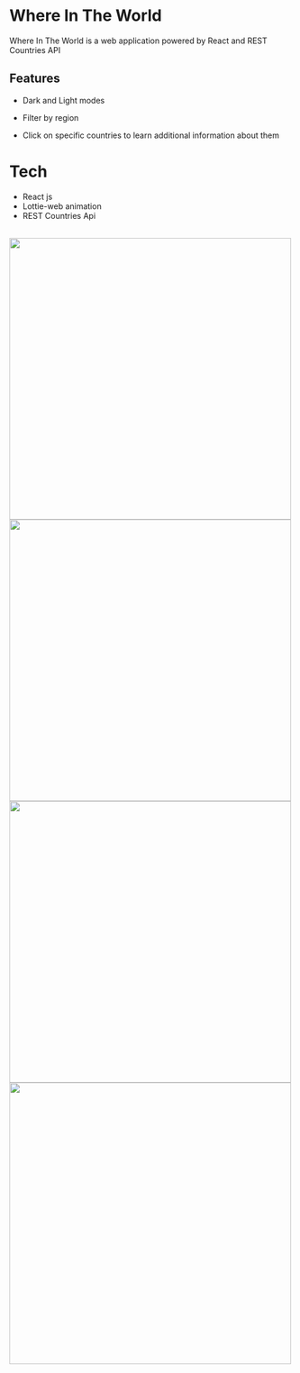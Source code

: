 # Where In The World


<p>
    Where In The World is a web application powered by React and REST Countries API
</p>

## Features

- Dark and Light modes

- Filter by region

- Click on specific countries to learn additional information about them



# Tech

- React js
- Lottie-web animation
- REST Countries Api


<br>


<img src='/home/user/Desktop/r/rest-app/assets/light-main.png' height="500" >

<br>

<img src='/home/user/Desktop/r/rest-app/assets/dark-main.png' height="500" >

<br>

<img src='/home/user/Desktop/r/rest-app/assets/light-details.png' height="500" >

<br>

<img src='/home/user/Desktop/r/rest-app/assets/dark-detail.png' height="500" >





